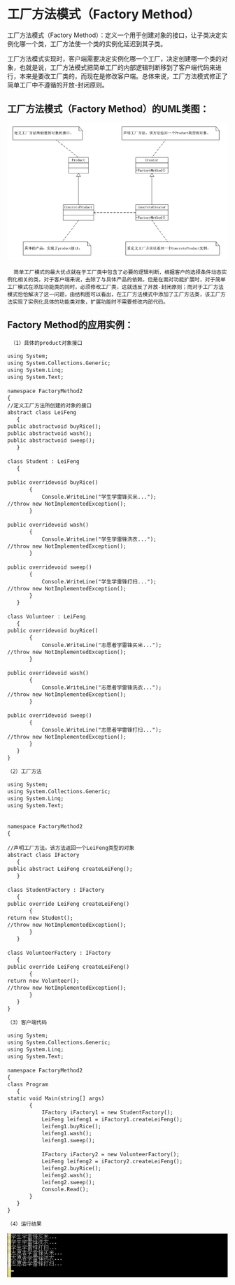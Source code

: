 # 工厂方法模式（Factory Method）
工厂方法模式（Factory Method）：定义一个用于创建对象的接口，让子类决定实例化哪一个类，工厂方法使一个类的实例化延迟到其子类。

  工厂方法模式实现时，客户端需要决定实例化哪一个工厂，决定创建哪一个类的对象，也就是说，工厂方法模式把简单工厂的内部逻辑判断移到了客户端代码来进行，本来是要改工厂类的，而现在是修改客户端。总体来说，工厂方法模式修正了简单工厂中不遵循的开放-封闭原则。

## 工厂方法模式（Factory Method）的UML类图：

![](img/a023_001.png)

      简单工厂模式的最大优点就在于工厂类中包含了必要的逻辑判断，根据客户的选择条件动态实例化相关的类，对于客户端来说，去除了与具体产品的依赖。但是在面对功能扩展时，对于简单工厂模式在添加功能类的同时，必须修改工厂类，这就违反了开放-封闭原则；而对于工厂方法模式恰恰解决了这一问题，由结构图可以看出，在工厂方法模式中添加了工厂方法类，该工厂方法实现了实例化具体的功能类对象，扩展功能时不需要修改内部代码。

## Factory Method的应用实例：

     （1）具体的product对象接口

```
using System;
using System.Collections.Generic;
using System.Linq;
using System.Text;

namespace FactoryMethod2
{
//定义工厂方法所创建的对象的接口
abstract class LeiFeng
   {
public abstractvoid buyRice();
public abstractvoid wash();
public abstractvoid sweep();
   }

class Student : LeiFeng
   {

public overridevoid buyRice()
       {
           Console.WriteLine("学生学雷锋买米...");
//throw new NotImplementedException();
       }

public overridevoid wash()
       {
           Console.WriteLine("学生学雷锋洗衣...");
//throw new NotImplementedException();
       }

public overridevoid sweep()
       {
           Console.WriteLine("学生学雷锋打扫...");
//throw new NotImplementedException();
       }
   }

class Volunteer : LeiFeng
   {
public overridevoid buyRice()
       {
           Console.WriteLine("志愿者学雷锋买米...");
//throw new NotImplementedException();
       }

public overridevoid wash()
       {
           Console.WriteLine("志愿者学雷锋洗衣...");
//throw new NotImplementedException();
       }

public overridevoid sweep()
       {
           Console.WriteLine("志愿者学雷锋打扫...");
//throw new NotImplementedException();
       }
   }
}
```
    （2）工厂方法

```
using System;
using System.Collections.Generic;
using System.Linq;
using System.Text;


namespace FactoryMethod2
{

//声明工厂方法。该方法返回一个LeiFeng类型的对象
abstract class IFactory
   {
public abstract LeiFeng createLeiFeng();
   }

class StudentFactory : IFactory
   {
public override LeiFeng createLeiFeng()
       {
return new Student();
//throw new NotImplementedException();
       }
   }

class VolunteerFactory : IFactory
   {
public override LeiFeng createLeiFeng()
       {
return new Volunteer();
//throw new NotImplementedException();
       }
   }
}
```
    （3）客户端代码

```
using System;
using System.Collections.Generic;
using System.Linq;
using System.Text;

namespace FactoryMethod2
{
class Program
   {
static void Main(string[] args)
       {
           IFactory iFactory1 = new StudentFactory();
           LeiFeng leifeng1 = iFactory1.createLeiFeng();
           leifeng1.buyRice();
           leifeng1.wash();
           leifeng1.sweep();

           IFactory iFactory2 = new VolunteerFactory();
           LeiFeng leifeng2 = iFactory2.createLeiFeng();
           leifeng2.buyRice();
           leifeng2.wash();
           leifeng2.sweep();
           Console.Read();
       }
   }
}
```
    （4）运行结果

![](img/a023_002.png)